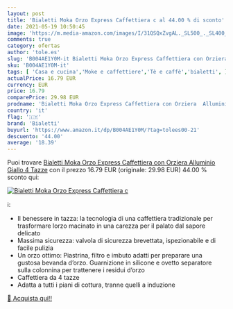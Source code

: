 ```yaml
---
layout: post
title: 'Bialetti Moka Orzo Express Caffettiera c al 44.00 % di sconto'
date: 2021-05-19 10:50:45
image: 'https://m.media-amazon.com/images/I/31QSQxZvgAL._SL500_._SL400_.jpg'
comments: true
category: ofertas
author: 'tole.es'
slug: 'B004AE1Y0M-it Bialetti Moka Orzo Express Caffettiera con Orziera...'
sku: 'B004AE1Y0M-it'
tags: [ 'Casa e cucina','Moke e caffettiere','Tè e caffè','bialetti', ]
actualPrice: 16.79 EUR
currency: EUR
price: 16.79
comparePrice: 29.98 EUR
prodname: 'Bialetti Moka Orzo Express Caffettiera con Orziera  Alluminio  Giallo  4 Tazze'
country: 'it'
flag: '🇮🇹'
brand: 'Bialetti'
buyurl: 'https://www.amazon.it/dp/B004AE1Y0M/?tag=tolees00-21'
descuento: '44.00'
average: '18.39'
---
```


Puoi trovare [Bialetti Moka Orzo Express Caffettiera con Orziera  Alluminio  Giallo  4 Tazze](https://www.amazon.it/dp/B004AE1Y0M/?tag=tolees00-21) con il prezzo 16.79 EUR (originale: 29.98 EUR) 44.00 % sconto qui:

[![Bialetti Moka Orzo Express Caffettiera c](https://m.media-amazon.com/images/I/31QSQxZvgAL._SL500_._SL400_.jpg)](https://www.amazon.it/dp/B004AE1Y0M/?tag=tolees00-21)

ℹ️:

- Il benessere in tazza: la tecnologia di una caffettiera tradizionale per trasformare lorzo macinato in una carezza per il palato dal sapore delicato
- Massima sicurezza: valvola di sicurezza brevettata, ispezionabile e di facile pulizia
- Un orzo ottimo: Piastrina, filtro e imbuto adatti per preparare una gustosa bevanda d’orzo. Guarnizione in silicone e ovetto separatore sulla colonnina per trattenere i residui d’orzo
- Caffettiera da 4 tazze
- Adatta a tutti i piani di cottura, tranne quelli a induzione

[🛒 Acquista qui!!](https://www.amazon.it/dp/B004AE1Y0M/?tag=tolees00-21)
